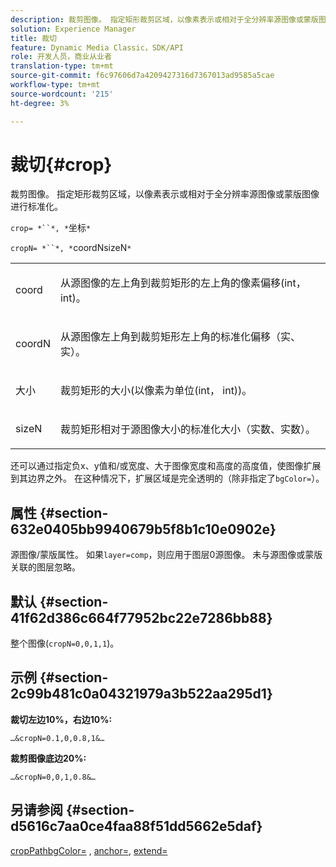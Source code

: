 ```yaml
---
description: 裁剪图像。 指定矩形裁剪区域，以像素表示或相对于全分辨率源图像或蒙版图像进行标准化。
solution: Experience Manager
title: 裁切
feature: Dynamic Media Classic，SDK/API
role: 开发人员，商业从业者
translation-type: tm+mt
source-git-commit: f6c97606d7a4209427316d7367013ad9585a5cae
workflow-type: tm+mt
source-wordcount: '215'
ht-degree: 3%

---
```



# 裁切{#crop}

裁剪图像。 指定矩形裁剪区域，以像素表示或相对于全分辨率源图像或蒙版图像进行标准化。

`crop= *``*, *`坐标`*`

`cropN= *``*, *`coordNsizeN`*`

<table id="simpletable_472A9AD67AA64419B0877B0535F8B14A"> 
 <tr class="strow"> 
  <td class="stentry"> <p><span class="codeph"> <span class="varname"> coord</span></span> </p> </td> 
  <td class="stentry"> <p>从源图像的左上角到裁剪矩形的左上角的像素偏移(int， int)。 </p></td> 
 </tr> 
 <tr class="strow"> 
  <td class="stentry"> <p><span class="codeph"> <span class="varname"> coordN</span></span> </p> </td> 
  <td class="stentry"> <p>从源图像左上角到裁剪矩形左上角的标准化偏移（实、实）。 </p></td> 
 </tr> 
 <tr class="strow"> 
  <td class="stentry"> <p><span class="codeph"> <span class="varname"> 大小</span></span> </p></td> 
  <td class="stentry"> <p>裁剪矩形的大小(以像素为单位(int， int))。 </p></td> 
 </tr> 
 <tr class="strow"> 
  <td class="stentry"> <p><span class="codeph"> <span class="varname"> sizeN</span></span> </p></td> 
  <td class="stentry"> <p>裁剪矩形相对于源图像大小的标准化大小（实数、实数）。 </p></td> 
 </tr> 
</table>

还可以通过指定负x、y值和/或宽度、大于图像宽度和高度的高度值，使图像扩展到其边界之外。 在这种情况下，扩展区域是完全透明的（除非指定了`bgColor=`）。

## 属性 {#section-632e0405bb9940679b5f8b1c10e0902e}

源图像/蒙版属性。 如果`layer=comp`，则应用于图层0源图像。 未与源图像或蒙版关联的图层忽略。

## 默认 {#section-41f62d386c664f77952bc22e7286bb88}

整个图像(`cropN=0,0,1,1`)。

## 示例 {#section-2c99b481c0a04321979a3b522aa295d1}

**裁切左边10%，右边10%:**

`…&cropN=0.1,0,0.8,1&…`

**裁剪图像底边20%:**

`…&cropN=0,0,1,0.8&…`

## 另请参阅 {#section-d5616c7aa0ce4faa88f51dd5662e5daf}

[](/help/aem-is-ir-api/is-api/http-ref/image-serving-api-ref/c-http-protocol-reference/c-command-reference/r-croppath.md) [cropPathbgColor=](../../../../../is-api/http-ref/image-serving-api-ref/c-http-protocol-reference/c-command-reference/r-bgcolor.md#reference-441371ba4ef54fe781887c5ae448f6ab) ,  [anchor=](../../../../../is-api/http-ref/image-serving-api-ref/c-http-protocol-reference/c-command-reference/r-anchor.md#reference-6661e548ab284b82828d8d94c8ddeb7c),  [extend=](../../../../../is-api/http-ref/image-serving-api-ref/c-http-protocol-reference/c-command-reference/r-extend.md#reference-7e9156beb285459d830e2d56782a74ac)
